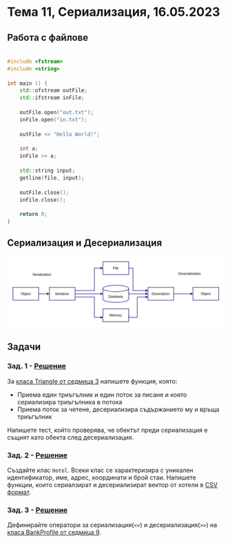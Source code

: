# Тема 11, Сериализация, 16.05.2023

## Работа с файлове

```c++

#include <fstream>
#include <string>

int main () {
    std::ofstream outFile;
    std::ifstream inFile;
    
    outFile.open("out.txt");
    inFile.open("in.txt");
    
    outFile << "Hello World!";

    int a;
    inFile >> a;

    std::string input;
    getline(file, input);
    
    outFile.close();
    inFile.close();

    return 0;
}
```

## Сериализация и Десериализация 

![Diagram](content/Serialization-Deserialization-Diagram.webp)

## Задачи

### Зад. 1 - [Решение](./solutions/triangle/)

За [класа Triangle от седмица 3](../03-classes/solutions/triangle.cpp) напишете функция, която:

* Приема един триъгълник и един поток за писане и която сериализира триъгълника в потока
* Приема поток за четене, десериализира съдържанието му и връща триъгълник

Напишете тест, който проверява, че обектът преди сериализация е същият като обекта след десериализация.

### Зад. 2 - [Решение](./solutions/hotel/)

Създайте клас `Hotel`. Всеки клас се характеризира с уникален идентификатор, име, адрес, координати и брой стаи. Напишете функции, които сериалзират и десериализират вектор от хотели в [CSV формат](https://dev.socrata.com/docs/formats/csv.html).

### Зад. 3 - [Решение](./solutions/bank/)

Дефинирайте оператори за сериализация(`<<`) и десериализация(`>>`) на [класа BankProfile от седмица 9](../09-inheritance/solutions/bank.h).


